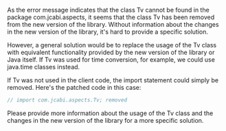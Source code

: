 As the error message indicates that the class Tv cannot be found in the package com.jcabi.aspects, it seems that the class Tv has been removed from the new version of the library. Without information about the changes in the new version of the library, it's hard to provide a specific solution.

However, a general solution would be to replace the usage of the Tv class with equivalent functionality provided by the new version of the library or Java itself. If Tv was used for time conversion, for example, we could use java.time classes instead.

If Tv was not used in the client code, the import statement could simply be removed. Here's the patched code in this case:

```java
// import com.jcabi.aspects.Tv; removed
```

Please provide more information about the usage of the Tv class and the changes in the new version of the library for a more specific solution.